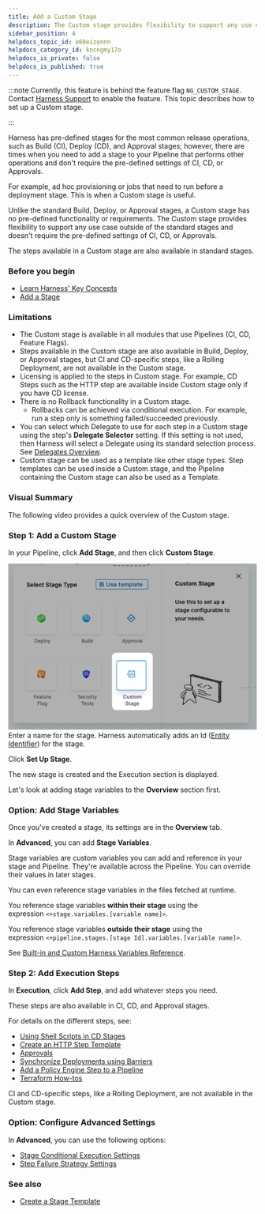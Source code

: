 ```yaml
---
title: Add a Custom Stage
description: The Custom stage provides flexibility to support any use case that doesn't require the pre-defined settings of CI, CD, or Approvals.
sidebar_position: 4
helpdocs_topic_id: o60eizonnn
helpdocs_category_id: kncngmy17o
helpdocs_is_private: false
helpdocs_is_published: true
---
```



:::note
Currently, this feature is behind the feature flag `NG_CUSTOM_STAGE`. Contact [Harness Support](mailto:support@harness.io) to enable the feature. This topic describes how to set up a Custom stage.

:::

Harness has pre-defined stages for the most common release operations, such as Build (CI), Deploy (CD), and Approval stages; however, there are times when you need to add a stage to your Pipeline that performs other operations and don't require the pre-defined settings of CI, CD, or Approvals.

For example, ad hoc provisioning or jobs that need to run before a deployment stage. This is when a Custom stage is useful.

Unlike the standard Build, Deploy, or Approval stages, a Custom stage has no pre-defined functionality or requirements. The Custom stage provides flexibility to support any use case outside of the standard stages and doesn't require the pre-defined settings of CI, CD, or Approvals.

The steps available in a Custom stage are also available in standard stages.

### Before you begin

* [Learn Harness' Key Concepts](../../getting-started/learn-harness-key-concepts.md)
* [Add a Stage](add-a-stage.md)

### Limitations

* The Custom stage is available in all modules that use Pipelines (CI, CD, Feature Flags).
* Steps available in the Custom stage are also available in Build, Deploy, or Approval stages, but CI and CD-specific steps, like a Rolling Deployment, are not available in the Custom stage.
* Licensing is applied to the steps in Custom stage. For example, CD Steps such as the HTTP step are available inside Custom stage only if you have CD license.
* There is no Rollback functionality in a Custom stage.
	+ Rollbacks can be achieved via conditional execution. For example, run a step only is something failed/succeeded previously.
* You can select which Delegate to use for each step in a Custom stage using the step's **Delegate Selector** setting. If this setting is not used, then Harness will select a Delegate using its standard selection process. See [Delegates Overview](/docs/platform/2_Delegates/delegate-concepts/delegate-overview.md).
* Custom stage can be used as a template like other stage types. Step templates can be used inside a Custom stage, and the Pipeline containing the Custom stage can also be used as a Template.

### Visual Summary

The following video provides a quick overview of the Custom stage.

### Step 1: Add a Custom Stage

In your Pipeline, click **Add Stage**, and then click **Custom Stage**.

![](./static/add-a-custom-stage-58.png)
Enter a name for the stage. Harness automatically adds an Id ([Entity Identifier](../20_References/entity-identifier-reference.md)) for the stage.

Click **Set Up Stage**.

The new stage is created and the Execution section is displayed.

Let's look at adding stage variables to the **Overview** section first.

### Option: Add Stage Variables

Once you've created a stage, its settings are in the **Overview** tab.

In **Advanced**, you can add **Stage Variables**.

Stage variables are custom variables you can add and reference in your stage and Pipeline. They're available across the Pipeline. You can override their values in later stages.

You can even reference stage variables in the files fetched at runtime.

You reference stage variables **within their stage** using the expression `<+stage.variables.[variable name]>`.

You reference stage variables **outside their stage** using the expression `<+pipeline.stages.[stage Id].variables.[variable name]>`.

See [Built-in and Custom Harness Variables Reference](../12_Variables-and-Expressions/harness-variables.md).

### Step 2: Add Execution Steps

In **Execution**, click **Add Step**, and add whatever steps you need.

These steps are also available in CI, CD, and Approval stages.

For details on the different steps, see:

* [Using Shell Scripts in CD Stages](../../continuous-delivery/x-platform-cd-features/executions/cd-general-steps/using-shell-scripts.md)
* [Create an HTTP Step Template](../13_Templates/harness-template-library.md)
* [Approvals](/docs/category/approvals)
* [Synchronize Deployments using Barriers](../../continuous-delivery/manage-deployments/synchronize-deployments-using-barriers.md)
* [Add a Policy Engine Step to a Pipeline](../14_Policy-as-code/add-a-governance-policy-step-to-a-pipeline.md)
* [Terraform How-tos](../../continuous-delivery/cd-infrastructure/terragrunt/terragrunt-howtos)

CI and CD-specific steps, like a Rolling Deployment, are not available in the Custom stage.

### Option: Configure Advanced Settings

In **Advanced**, you can use the following options:

* [Stage Conditional Execution Settings](w_pipeline-steps-reference/step-skip-condition-settings.md)
* [Step Failure Strategy Settings](w_pipeline-steps-reference/step-failure-strategy-settings.md)

### See also

* [Create a Stage Template](../13_Templates/add-a-stage-template.md)

